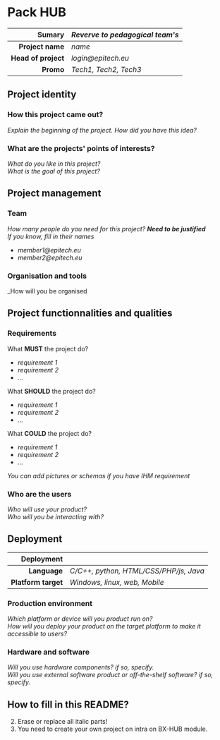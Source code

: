 # Pack HUB
|Sumary|_Reverve to pedagogical team's_|
|---:|:---|
|**Project name**|_name_|
|**Head of project**|_login@epitech.eu_|
|**Promo**|_Tech1, Tech2, Tech3_|

## Project identity
### How this project came out?
_Explain the beginning of the project. How did you have this idea?_<br/>

### What are the projects' points of interests?
_What do you like in this project?_<br/>
_What is the goal of this project?_<br/>

## Project management
### Team
_How many people do you need for this project? **Need to be justified**_<br/>
_If you know, fill in their names_<br/>
* _member1@epitech.eu_
* _member2@epitech.eu_

### Organisation and tools
_How will you be organised 

## Project functionnalities and qualities
### Requirements
What **MUST** the project do?<br/>
* _requirement 1_
* _requirement 2_
* _..._

What **SHOULD** the project do?<br/>
* _requirement 1_
* _requirement 2_
* _..._

What **COULD** the project do?<br/>
* _requirement 1_
* _requirement 2_
* _..._

_You can add pictures or schemas if you have IHM requirement_

### Who are the users
_Who will use your product?_<br/>
_Who will you be interacting with?_<br/>

## Deployment
|Deployment||
|---:|:---|
|**Language**|_C/C++, python, HTML/CSS/PHP/js, Java_|
|**Platform target**|_Windows, linux, web, Mobile_|

### Production environment
_Which platform or device will you product run on?_<br/>
_How will you deploy your product on the target platform to make it accessible to users?_<br/>

### Hardware and software
_Will you use hardware components? if so, specify._<br/>
_Will you use external software product or off-the-shelf software? if so, specify._<br/>

## How to fill in this README?
2) Erase or replace all italic parts!
3) You need to create your own project on intra on BX-HUB module. 
